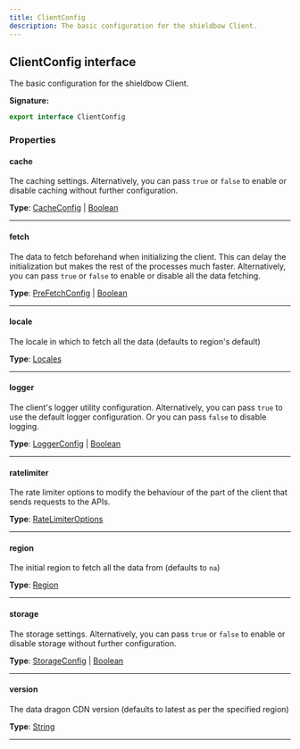 ```yaml
---
title: ClientConfig
description: The basic configuration for the shieldbow Client.
---
```


## ClientConfig interface

The basic configuration for the shieldbow Client.

**Signature:**

```ts
export interface ClientConfig 
```

### Properties

#### cache

The caching settings. Alternatively, you can pass `true` or `false` to enable or disable caching without further configuration.



**Type**: [CacheConfig](/api/CacheConfig.md) \| [Boolean](https://developer.mozilla.org/en-US/docs/Web/JavaScript/Reference/Global_Objects/Boolean)

---

#### fetch

The data to fetch beforehand when initializing the client. This can delay the initialization but makes the rest of the processes much faster. Alternatively, you can pass `true` or `false` to enable or disable all the data fetching.



**Type**: [PreFetchConfig](/api/PreFetchConfig.md) \| [Boolean](https://developer.mozilla.org/en-US/docs/Web/JavaScript/Reference/Global_Objects/Boolean)

---

#### locale

The locale in which to fetch all the data (defaults to region's default)



**Type**: [Locales](/api/Locales.md)

---

#### logger

The client's logger utility configuration. Alternatively, you can pass `true` to use the default logger configuration. Or you can pass `false` to disable logging.



**Type**: [LoggerConfig](/api/LoggerConfig.md) \| [Boolean](https://developer.mozilla.org/en-US/docs/Web/JavaScript/Reference/Global_Objects/Boolean)

---

#### ratelimiter

The rate limiter options to modify the behaviour of the part of the client that sends requests to the APIs.



**Type**: [RateLimiterOptions](/api/RateLimiterOptions.md)

---

#### region

The initial region to fetch all the data from (defaults to `na`)



**Type**: [Region](/api/Region.md)

---

#### storage

The storage settings. Alternatively, you can pass `true` or `false` to enable or disable storage without further configuration.



**Type**: [StorageConfig](/api/StorageConfig.md) \| [Boolean](https://developer.mozilla.org/en-US/docs/Web/JavaScript/Reference/Global_Objects/Boolean)

---

#### version

The data dragon CDN version (defaults to latest as per the specified region)



**Type**: [String](https://developer.mozilla.org/en-US/docs/Web/JavaScript/Reference/Global_Objects/String)

---

